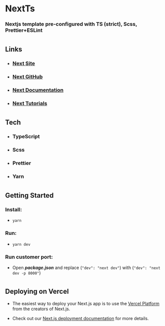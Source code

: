 # **NextTs**
### Nextjs template pre-configured with **TS** (strict), **Scss**, **Prettier+ESLint** 
#
## **Links**
 - ### [Next Site](https://nextjs.org/)
 - ### [Next GitHub](https://github.com/vercel/next.js/)
 - ### [Next Documentation](https://nextjs.org/docs)
 - ### [Next Tutorials](https://nextjs.org/learn)

#
## **Tech**
  - ### TypeScript
  - ### Scss 
  - ### Prettier
  - ### Yarn
#
## **Getting Started**

### **Install:**
  - `yarn `

### **Run:**
  - `yarn dev`
### **Run customer port:**

  - Open _**package.json**_ and replace (`"dev": "next dev"`) with (`"dev": "next dev -p 8000"`)
#

## **Deploying on Vercel**

  - The easiest way to deploy your Next.js app is to use the [Vercel Platform](https://vercel.com/import?utm_medium=default-template&filter=next.js&utm_source=create-next-app&utm_campaign=create-next-app-readme) from the creators of Next.js.

  - Check out our [Next.js deployment documentation](https://nextjs.org/docs/deployment) for more details.
  #
